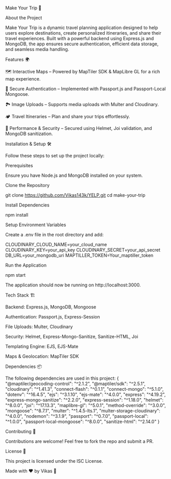 Make Your Trip 🚀

About the Project

Make Your Trip is a dynamic travel planning application designed to help users explore destinations, create personalized itineraries, and share their travel experiences. Built with a powerful backend using Express.js and MongoDB, the app ensures secure authentication, efficient data storage, and seamless media handling.

Features 🌍

🗺 Interactive Maps – Powered by MapTiler SDK & MapLibre GL for a rich map experience.

🔐 Secure Authentication – Implemented with Passport.js and Passport-Local Mongoose.

🏞 Image Uploads – Supports media uploads with Multer and Cloudinary.

🏕 Travel Itineraries – Plan and share your trips effortlessly.

🚀 Performance & Security – Secured using Helmet, Joi validation, and MongoDB sanitization.

Installation & Setup 🛠

Follow these steps to set up the project locally:

Prerequisites

Ensure you have Node.js and MongoDB installed on your system.

Clone the Repository

  git clone https://github.com/Vikas143k/YELP.git
  cd make-your-trip

Install Dependencies

  npm install

Setup Environment Variables

Create a .env file in the root directory and add:

CLOUDINARY_CLOUD_NAME=your_cloud_name
CLOUDINARY_KEY=your_api_key
CLOUDINARY_SECRET=your_api_secret
DB_URL=your_mongodb_uri
MAPTILLER_TOKEN=Your_maptiller_token

Run the Application

  npm start

The application should now be running on http://localhost:3000.

Tech Stack 🏗

Backend: Express.js, MongoDB, Mongoose

Authentication: Passport.js, Express-Session

File Uploads: Multer, Cloudinary

Security: Helmet, Express-Mongo-Sanitize, Sanitize-HTML, Joi

Templating Engine: EJS, EJS-Mate

Maps & Geolocation: MapTiler SDK

Dependencies 📦

The following dependencies are used in this project:
{
  "@maptiler/geocoding-control": "^2.1.2",
  "@maptiler/sdk": "^2.5.1",
  "cloudinary": "^1.41.3",
  "connect-flash": "^0.1.1",
  "connect-mongo": "^5.1.0",
  "dotenv": "^16.4.5",
  "ejs": "^3.1.10",
  "ejs-mate": "^4.0.0",
  "express": "^4.19.2",
  "express-mongo-sanitize": "^2.2.0",
  "express-session": "^1.18.0",
  "helmet": "^8.0.0",
  "joi": "^17.13.3",
  "maplibre-gl": "^5.0.1",
  "method-override": "^3.0.0",
  "mongoose": "^8.7.1",
  "multer": "^1.4.5-lts.1",
  "multer-storage-cloudinary": "^4.0.0",
  "nodemon": "^3.1.9",
  "passport": "^0.7.0",
  "passport-local": "^1.0.0",
  "passport-local-mongoose": "^8.0.0",
  "sanitize-html": "^2.14.0"
}

Contributing 🤝

Contributions are welcome! Feel free to fork the repo and submit a PR.

License 📜

This project is licensed under the ISC License.

Made with ❤️ by Vikas 🚀

